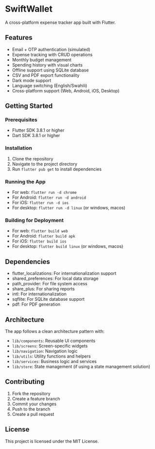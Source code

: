 # SwiftWallet

A cross-platform expense tracker app built with Flutter.

## Features

- Email + OTP authentication (simulated)
- Expense tracking with CRUD operations
- Monthly budget management
- Spending history with visual charts
- Offline support using SQLite database
- CSV and PDF export functionality
- Dark mode support
- Language switching (English/Swahili)
- Cross-platform support (Web, Android, iOS, Desktop)

## Getting Started

### Prerequisites

- Flutter SDK 3.8.1 or higher
- Dart SDK 3.8.1 or higher

### Installation

1. Clone the repository
2. Navigate to the project directory
3. Run `flutter pub get` to install dependencies

### Running the App

- For web: `flutter run -d chrome`
- For Android: `flutter run -d android`
- For iOS: `flutter run -d ios`
- For desktop: `flutter run -d linux` (or windows, macos)

### Building for Deployment

- For web: `flutter build web`
- For Android: `flutter build apk`
- For iOS: `flutter build ios`
- For desktop: `flutter build linux` (or windows, macos)

## Dependencies

- flutter_localizations: For internationalization support
- shared_preferences: For local data storage
- path_provider: For file system access
- share_plus: For sharing reports
- intl: For internationalization
- sqflite: For SQLite database support
- pdf: For PDF generation

## Architecture

The app follows a clean architecture pattern with:
- `lib/components`: Reusable UI components
- `lib/screens`: Screen-specific widgets
- `lib/navigation`: Navigation logic
- `lib/utils`: Utility functions and helpers
- `lib/services`: Business logic and services
- `lib/store`: State management (if using a state management solution)

## Contributing

1. Fork the repository
2. Create a feature branch
3. Commit your changes
4. Push to the branch
5. Create a pull request

## License

This project is licensed under the MIT License.
